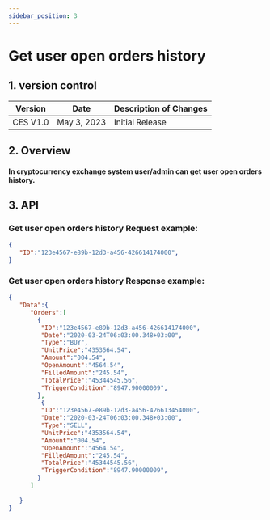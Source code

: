 ```yaml
---
sidebar_position: 3
---
```


# Get user open orders history

## 1. version control

| Version  | Date        | Description of Changes |
| -------- | ----------- | ---------------------- |
| CES V1.0 | May 3, 2023 | Initial Release        |

## 2. Overview

#### In cryptocurrency exchange system user/admin can get user open orders history.


## 3. API

### Get user open orders history Request example:

```json
{
   "ID":"123e4567-e89b-12d3-a456-426614174000",
}
```

### Get user open orders history Response example:

```json
{
   "Data":{
      "Orders":[
        {
         "ID":"123e4567-e89b-12d3-a456-426614174000",
         "Date":"2020-03-24T06:03:00.348+03:00",
         "Type":"BUY",
         "UnitPrice":"4353564.54",
         "Amount":"004.54",
         "OpenAmount":"4564.54",
         "FilledAmount":"245.54",
         "TotalPrice":"45344545.56",
         "TriggerCondition":"8947.90000009",
        },
         {
         "ID":"123e4567-e89b-12d3-a456-426613454000",
         "Date":"2020-03-24T06:03:00.348+03:00",
         "Type":"SELL",
         "UnitPrice":"4353564.54",
         "Amount":"004.54",
         "OpenAmount":"4564.54",
         "FilledAmount":"245.54",
         "TotalPrice":"45344545.56",
         "TriggerCondition":"8947.90000009",
        }
      ]
    
   }
}
```